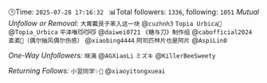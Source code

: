 🕒Time: `2025-07-28 17:16:32 `
📊Total followers: `1336`, following: `1051`
*Mutual Unfollow or Removal:*
`大胄戴艮子苯入这一块` @`cuzhnh3`
`Topia Urbica🍥` @`Topia_Urbica`
`平泽唯😼😼😼` @`daiwei0721`
`《糖与刀》制作组` @`cabofficial2024`
`紊紊🍥（偶尔抽风偶尔伤感）` @`xiaobing4444`
`阿司匹林片也是阿片` @`AspiLin0`

*One-Way Unfollowers:*
`晓漓` @`AGXiaoLi`
`ミズキ` @`KillerBeeSweety`

*Returning Follows:*
`小翌同学✨🎊` @`xiaoyitongxueai`
